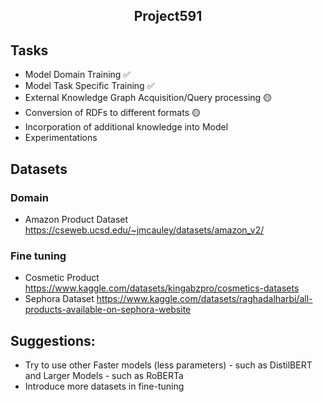 <h2>
  <p align='center'>
    Project591
  </p>
</h2>

## Tasks
  * Model Domain Training :white_check_mark: 
  * Model Task Specific Training :white_check_mark:
  * External Knowledge Graph Acquisition/Query processing :yellow_circle: 
  * Conversion of RDFs to different formats :yellow_circle: 
  * Incorporation of additional knowledge into Model
  * Experimentations

## Datasets
### Domain
  * Amazon Product Dataset
        https://cseweb.ucsd.edu/~jmcauley/datasets/amazon_v2/
### Fine tuning 
  * Cosmetic Product
        https://www.kaggle.com/datasets/kingabzpro/cosmetics-datasets
  * Sephora Dataset 
        https://www.kaggle.com/datasets/raghadalharbi/all-products-available-on-sephora-website
    
## Suggestions:
* Try to use other Faster models (less parameters) - such as DistilBERT and Larger Models - such as RoBERTa
* Introduce more datasets in fine-tuning
